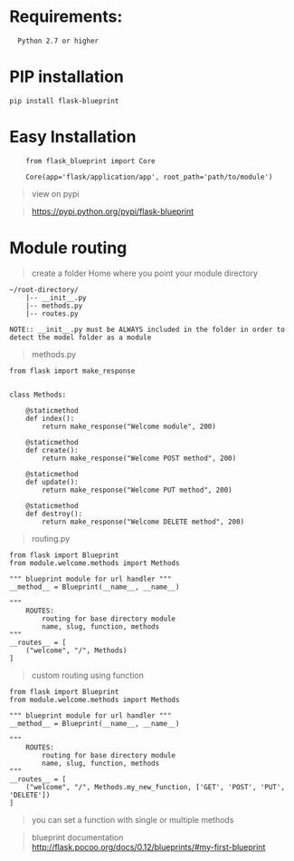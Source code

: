 # Requirements:
```
  Python 2.7 or higher
```

# PIP installation

`pip install flask-blueprint`

# Easy Installation

```
    from flask_blueprint import Core
    
    Core(app='flask/application/app', root_path='path/to/module')
```

> view on pypi

> https://pypi.python.org/pypi/flask-blueprint

# Module routing


> create a folder Home where you point your module directory

```
~/root-directory/
    |-- __init__.py
    |-- methods.py
    |-- routes.py
```

`NOTE:: __init__.py must be ALWAYS included in the folder in order to detect the model folder as a module`

> methods.py

```
from flask import make_response


class Methods:

    @staticmethod
    def index():
        return make_response("Welcome module", 200)

    @staticmethod
    def create():
        return make_response("Welcome POST method", 200)

    @staticmethod
    def update():
        return make_response("Welcome PUT method", 200)

    @staticmethod
    def destroy():
        return make_response("Welcome DELETE method", 200)

```

> routing.py

```
from flask import Blueprint
from module.welcome.methods import Methods

""" blueprint module for url handler """
__method__ = Blueprint(__name__, __name__)

""" 
    ROUTES:
        routing for base directory module
        name, slug, function, methods
"""
__routes__ = [
    ("welcome", "/", Methods)
]

```

> custom routing using function

```
from flask import Blueprint
from module.welcome.methods import Methods

""" blueprint module for url handler """
__method__ = Blueprint(__name__, __name__)

""" 
    ROUTES:
        routing for base directory module
        name, slug, function, methods
"""
__routes__ = [
    ("welcome", "/", Methods.my_new_function, ['GET', 'POST', 'PUT', 'DELETE'])
]
```

> you can set a function with single or multiple methods

> blueprint documentation
> http://flask.pocoo.org/docs/0.12/blueprints/#my-first-blueprint
